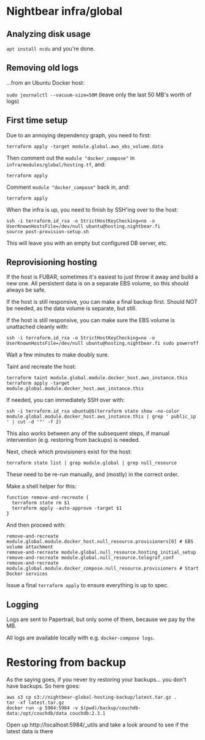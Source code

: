 # Nightbear infra/global

## Analyzing disk usage

`apt install ncdu` and you're done.

## Removing old logs

...from an Ubuntu Docker host:

`sudo journalctl --vacuum-size=50M` (leave only the last 50 MB's worth of logs)

## First time setup

Due to an annoying dependency graph, you need to first:

    terraform apply -target module.global.aws_ebs_volume.data

Then comment out the `module "docker_compose"` in `infra/modules/global/hosting.tf`, and:

    terraform apply

Comment `module "docker_compose"` back in, and:

    terraform apply

When the infra is up, you need to finish by SSH'ing over to the host:

    ssh -i terraform.id_rsa -o StrictHostKeyChecking=no -o UserKnownHostsFile=/dev/null ubuntu@hosting.nightbear.fi
    source post-provision-setup.sh

This will leave you with an empty but configured DB server, etc.

## Reprovisioning hosting

If the host is FUBAR, sometimes it's easiest to just throw it away and build a new one. All persistent data is on a separate EBS volume, so this should always be safe.

If the host is still responsive, you can make a final backup first. Should NOT be needed, as the data volume is separate, but still.

If the host is still responsive, you can make sure the EBS volume is unattached cleanly with:

    ssh -i terraform.id_rsa -o StrictHostKeyChecking=no -o UserKnownHostsFile=/dev/null ubuntu@hosting.nightbear.fi sudo poweroff

Wait a few minutes to make doubly sure.

Taint and recreate the host:

    terraform taint module.global.module.docker_host.aws_instance.this
    terraform apply -target module.global.module.docker_host.aws_instance.this

If needed, you can immediately SSH over with:

    ssh -i terraform.id_rsa ubuntu@$(terraform state show -no-color module.global.module.docker_host.aws_instance.this | grep ' public_ip ' | cut -d '"' -f 2)

This also works between any of the subsequent steps, if manual intervention (e.g. restoring from backups) is needed.

Next, check which provisioners exist for the host:

    terraform state list | grep module.global | grep null_resource

These need to be re-run manually, and (mostly) in the correct order.

Make a shell helper for this:

    function remove-and-recreate {
      terraform state rm $1
      terraform apply -auto-approve -target $1
    }

And then proceed with:

    remove-and-recreate module.global.module.docker_host.null_resource.provisioners[0] # EBS volume attachment
    remove-and-recreate module.global.null_resource.hosting_initial_setup
    remove-and-recreate module.global.null_resource.telegraf_conf
    remove-and-recreate module.global.module.docker_compose.null_resource.provisioners # Start Docker services

Issue a final `terraform apply` to ensure everything is up to spec.

## Logging

Logs are sent to Papertrail, but only some of them, because we pay by the MB.

All logs are available locally with e.g. `docker-compose logs`.

# Restoring from backup

As the saying goes, if you never try restoring your backups... you don't have backups. So here goes:

    aws s3 cp s3://nightbear-global-hosting-backup/latest.tar.gz .
    tar -xf latest.tar.gz
    docker run -p 5984:5984 -v $(pwd)/backup/couchdb-data:/opt/couchdb/data couchdb:2.3.1

Open up http://localhost:5984/_utils and take a look around to see if the latest data is there
